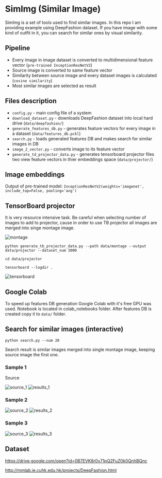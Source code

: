 # SimImg (Similar Image)

SimImg is a set of tools used to find similar images. In this repo I am providing example using DeepFashion dataset. If you have image with some kind of outfit in it, you can search for similar ones by visual similarity.

## Pipeline
* Every image in image dataset is converted to multidimensional feature vector (`pre-trained InceptionResNetV2`)
* Source image is converted to same feature vector
* Similarity between source image and every dataset images is calculated (`cosine similarity`)
* Most similar images are selected as result

## Files description
* `config.py` - main config file of a system
* `download_dataset.py` - downloads DeepFashion dataset into local hard drive (`data/deepfashion/`)
* `generate_features_db.py` - generates feature vectors for every image in a dataset (`data/features_db.pckl`)
* `search.py` - loads generated features DB and makes search for similar images in DB
* `image_2_vector.py` - converts image to its feature vector
* `generate_td_projector_data.py` - generates tensorboard projector files two view feature vectors in thier embeddings space (`data/projector/`) 
 
## Image embeddings
Output of pre-trained model: `InceptionResNetV2(weights='imagenet', include_top=False, pooling='avg')`

## TensorBoard projector
It is very resource intensive task. Be careful when selecting number of images to add to projector, cause in order to use TB projector all images are merged into singe montage image. 

![montage](docs/montage.png)

```
python generate_tb_projector_data.py --path data/montage --output data/projector --dataset_num 3000

cd data/projector

tensorboard --logdir .
```

![tensorboard](docs/tensorboard.png)

## Google Colab
To speed up features DB generation Google Colab with it's free GPU was used. Notebook is located in colab_notebooks folder. After features DB is created copy it to `data/` folder. 

## Search for similar images (interactive)
```
python search.py --num 20
```

Search result is similar images merged into single montage image, keeping source image the first one.
### Sample 1
Source

![source_1](docs/sample_1_source.jpg)
![results_1](docs/sample_1_results.png)


### Sample 2
![source_2](docs/sample_2_source.jpg)
![results_2](docs/sample_2_results.png)


### Sample 3
![source_3](docs/sample_3_source.jpg)
![results_3](docs/sample_3_results.png)


## Dataset
https://drive.google.com/open?id=0B7EVK8r0v71pQ2FuZ0k0QnhBQnc

http://mmlab.ie.cuhk.edu.hk/projects/DeepFashion.html  
